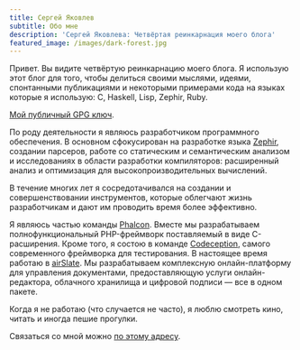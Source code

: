 ```yaml
---
title: Сергей Яковлев
subtitle: Обо мне
description: 'Сергей Яковлева: Четвёртая реинкарнация моего блога'
featured_image: /images/dark-forest.jpg
---
```

Привет. Вы видите четвёртую реинкарнацию моего блога. Я использую этот блог для того, чтобы делиться своими мыслями, идеями, спонтанными публикациями и  некоторыми примерами кода на языках которые я использую: C, Haskell, Lisp, Zephir, Ruby.

[Мой публичный GPG ключ](https://serghei.blog/DC898A5F.asc).

По роду деятельности я являюсь разработчиком программного обеспечения. В основном сфокусирован на разработке языка [Zephir](https://zephir-lang.com), создании парсеров, работе со статическим и семантическим анализом и исследованиях в области разработки компиляторов: расширенный анализ и оптимизация для высокопроизводительных вычислений.

В течение многих лет я сосредотачивался на создании и совершенствовании инструментов, которые облегчают жизнь разработчикам и дают им проводить время более эффективно.

Я являюсь частью команды [Phalcon](https://phalconphp.com/). Вместе мы разрабатываем полнофункциональный PHP-фреймворк поставляемый в виде C-расширения. Кроме того, я состою в команде [Codeception](http://codeception.com), самого современного фреймворка для тестирования. В настоящее время работаю в [airSlate](https://airSlate.com). Мы разрабатываем комплексную онлайн-платформу для управления документами, предоставляющую услуги онлайн-редактора, облачного хранилища и цифровой подписи — все в одном пакете.

Когда я не работаю (что случается не часто), я люблю смотреть кино, читать и иногда пешие прогулки.

Связаться со мной можно [по этому адресу](mailto:sadhooklay@gmail.com).

